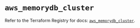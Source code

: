 # `aws_memorydb_cluster`

Refer to the Terraform Registry for docs: [`aws_memorydb_cluster`](https://registry.terraform.io/providers/hashicorp/aws/4.54.0/docs/resources/memorydb_cluster).
